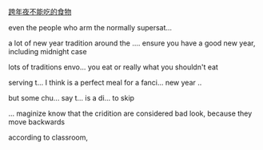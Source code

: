[跨年夜不能吃的食物](https://dict.eudic.net/webting/videoplay/ec33d264-8750-11ed-80e1-00505686c5e6)

even the people who arm the normally supersat...

a lot of new year tradition around the .... ensure you have a good new year, including midnight case

lots of traditions envo... you eat or really what you shouldn't eat
  
serving t... I think is a perfect meal for a fanci... new year ..

but some chu... say t... is a di... to skip

... maginize know that the cridition are considered bad look, because they move backwards

according to classroom, 